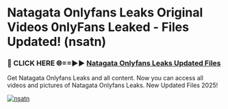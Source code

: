 # Natagata Onlyfans Leaks Original Videos 0nlyFans Leaked - Files Updated! (nsatn)

<h3>🔴 CLICK HERE 🌐==►► <a href="https://tinyurl.com/brd5kh86" rel="nofollow">Natagata Onlyfans Leaks Updated Files</a></h3>

Get Natagata Onlyfans Leaks and all content. Now you can access all videos and pictures of Natagata Onlyfans Leaks. New Updated Files 2025!

[![nsatn](https://i.imgur.com/K7sEzmb.gif)](https://tinyurl.com/brd5kh86)
